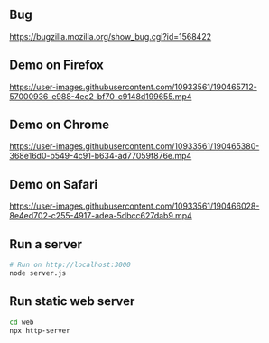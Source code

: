 ## Bug
<https://bugzilla.mozilla.org/show_bug.cgi?id=1568422>

## Demo on Firefox

https://user-images.githubusercontent.com/10933561/190465712-57000936-e988-4ec2-bf70-c9148d199655.mp4

## Demo on Chrome

https://user-images.githubusercontent.com/10933561/190465380-368e16d0-b549-4c91-b634-ad77059f876e.mp4

## Demo on Safari

https://user-images.githubusercontent.com/10933561/190466028-8e4ed702-c255-4917-adea-5dbcc627dab9.mp4

## Run a server

```bash
# Run on http://localhost:3000
node server.js
```

## Run static web server

```bash
cd web
npx http-server
```
